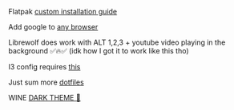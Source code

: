 Flatpak [custom installation guide](https://docs.flatpak.org/en/latest/tips-and-tricks.html#adding-a-custom-installation)

Add google to [any browser](https://github.com/ungoogled-software/ungoogled-chromium/discussions/1488#discussioncomment-619116)

Librewolf does work with ALT 1,2,3 + youtube video playing in the background ✅🔥✅ (idk how I got it to work like this tho)

I3 config requires [this](https://github.com/adi1090x/polybar-themes)

Just sum more [dotfiles](https://github.com/hyper-dot/dotfiles-old)

WINE [DARK THEME 🍷](https://raw.githubusercontent.com/Twig6943/AffinityOnLinux/main/wine-dark-theme.reg)
